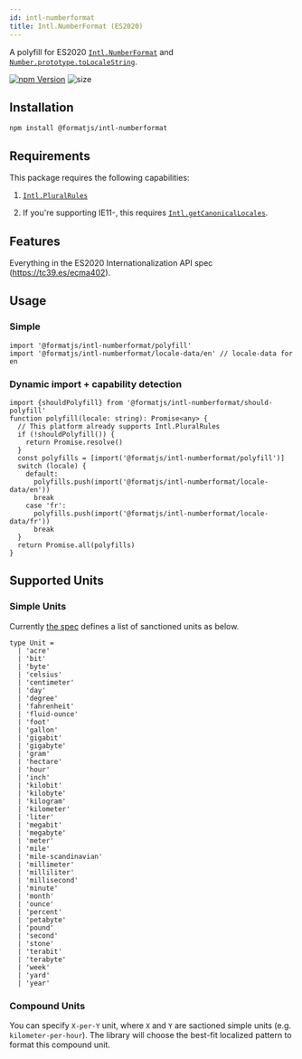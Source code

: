 ```yaml
---
id: intl-numberformat
title: Intl.NumberFormat (ES2020)
---
```


A polyfill for ES2020 [`Intl.NumberFormat`][numberformat] and [`Number.prototype.toLocaleString`][tolocalestring].

[![npm Version](https://img.shields.io/npm/v/@formatjs/intl-numberformat.svg?style=flat-square)](https://www.npmjs.org/package/@formatjs/intl-numberformat) ![size](https://badgen.net/bundlephobia/minzip/@formatjs/intl-numberformat)

## Installation

```
npm install @formatjs/intl-numberformat
```

## Requirements

This package requires the following capabilities:

1. [`Intl.PluralRules`](https://developer.mozilla.org/en-US/docs/Web/JavaScript/Reference/Global_Objects/PluralRules)

2. If you're supporting IE11-, this requires [`Intl.getCanonicalLocales`](intl-getcanonicallocales.md).

## Features

Everything in the ES2020 Internationalization API spec (https://tc39.es/ecma402).

## Usage

### Simple

```tsx
import '@formatjs/intl-numberformat/polyfill'
import '@formatjs/intl-numberformat/locale-data/en' // locale-data for en
```

### Dynamic import + capability detection

```tsx
import {shouldPolyfill} from '@formatjs/intl-numberformat/should-polyfill'
function polyfill(locale: string): Promise<any> {
  // This platform already supports Intl.PluralRules
  if (!shouldPolyfill()) {
    return Promise.resolve()
  }
  const polyfills = [import('@formatjs/intl-numberformat/polyfill')]
  switch (locale) {
    default:
      polyfills.push(import('@formatjs/intl-numberformat/locale-data/en'))
      break
    case 'fr':
      polyfills.push(import('@formatjs/intl-numberformat/locale-data/fr'))
      break
  }
  return Promise.all(polyfills)
}
```

## Supported Units

### Simple Units

Currently [the spec](https://tc39.es/ecma402/#sec-issanctionedsimpleunitidentifier) defines a list of sanctioned units as below.

```tsx
type Unit =
  | 'acre'
  | 'bit'
  | 'byte'
  | 'celsius'
  | 'centimeter'
  | 'day'
  | 'degree'
  | 'fahrenheit'
  | 'fluid-ounce'
  | 'foot'
  | 'gallon'
  | 'gigabit'
  | 'gigabyte'
  | 'gram'
  | 'hectare'
  | 'hour'
  | 'inch'
  | 'kilobit'
  | 'kilobyte'
  | 'kilogram'
  | 'kilometer'
  | 'liter'
  | 'megabit'
  | 'megabyte'
  | 'meter'
  | 'mile'
  | 'mile-scandinavian'
  | 'millimeter'
  | 'milliliter'
  | 'millisecond'
  | 'minute'
  | 'month'
  | 'ounce'
  | 'percent'
  | 'petabyte'
  | 'pound'
  | 'second'
  | 'stone'
  | 'terabit'
  | 'terabyte'
  | 'week'
  | 'yard'
  | 'year'
```

### Compound Units

You can specify `X-per-Y` unit, where `X` and `Y` are sactioned simple units (e.g. `kilometer-per-hour`). The library will choose the best-fit localized pattern to format this compound unit.

[numberformat]: https://tc39.es/ecma402/#numberformat-objects
[tolocalestring]: https://developer.mozilla.org/en-US/docs/Web/JavaScript/Reference/Global_Objects/Number/toLocaleString
